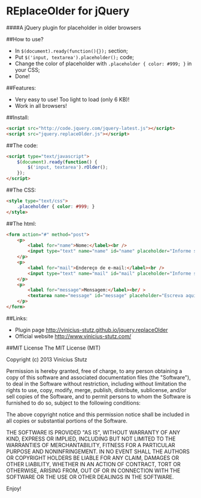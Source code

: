 # REplaceOlder for jQuery

####A jQuery plugin for placeholder in older browsers

##How to use?
- In `$(document).ready(function(){});` section;
- Put `$('input, textarea').placeholder();` code;
- Change the color of placeholder with `.placeholder { color: #999; }` in your CSS;
- Done!

##Features:
- Very easy to use! Too light to load (only 6 KB)!
- Work in all browsers!
 
##Install:
```html
<script src="http://code.jquery.com/jquery-latest.js"></script>
<script src="jquery.replaceOlder.js"></script>
```
##The code:
```html
<script type="text/javascript">
	$(document).ready(function() {
		$('input, textarea').rOlder();
	});
</script>
```
##The CSS:
```html
<style type="text/css">
	.placeholder { color: #999; }
</style>
```
##The html:
```html
<form action="#" method="post">
	<p>
		<label for="name">Nome:</label><br />
		<input type="text" name="name" id="name" placeholder="Informe seu nome completo" tabindex="1" />
	</p>
	<p>
		<label for="mail">Endereço de e-mail:</label><br />
		<input type="text" name="mail" id="mail" placeholder="Informe seu e-mail" tabindex="2" />
	</p>
	<p>
		<label for="message">Mensagem:</label><br/ >
		<textarea name="message" id="message" placeholder="Escreva aqui sua mensagem" tabindex="3"></textarea>
	</p>
</form>
```
##Links:
- Plugin page <http://vinicius-stutz.github.io/jquery.replaceOlder>
- Official website <http://www.vinicius-stutz.com/>

##MIT License
The MIT License (MIT)

Copyright (c) 2013 Vinícius Stutz

Permission is hereby granted, free of charge, to any person obtaining a copy
of this software and associated documentation files (the "Software"), to deal
in the Software without restriction, including without limitation the rights
to use, copy, modify, merge, publish, distribute, sublicense, and/or sell
copies of the Software, and to permit persons to whom the Software is
furnished to do so, subject to the following conditions:

The above copyright notice and this permission notice shall be included in all
copies or substantial portions of the Software.

THE SOFTWARE IS PROVIDED "AS IS", WITHOUT WARRANTY OF ANY KIND, EXPRESS OR
IMPLIED, INCLUDING BUT NOT LIMITED TO THE WARRANTIES OF MERCHANTABILITY,
FITNESS FOR A PARTICULAR PURPOSE AND NONINFRINGEMENT. IN NO EVENT SHALL THE
AUTHORS OR COPYRIGHT HOLDERS BE LIABLE FOR ANY CLAIM, DAMAGES OR OTHER
LIABILITY, WHETHER IN AN ACTION OF CONTRACT, TORT OR OTHERWISE, ARISING FROM,
OUT OF OR IN CONNECTION WITH THE SOFTWARE OR THE USE OR OTHER DEALINGS IN THE
SOFTWARE.

Enjoy!
